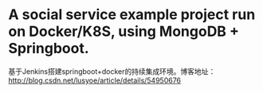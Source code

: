 # A social service example project run on Docker/K8S, using MongoDB + Springboot.

基于Jenkins搭建springboot+docker的持续集成环境。博客地址：
http://blog.csdn.net/lusyoe/article/details/54950676
